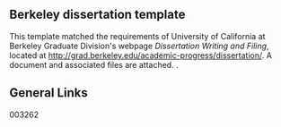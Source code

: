 ## Berkeley dissertation template

This template matched the requirements of University of California at Berkeley Graduate Division's webpage *Dissertation Writing and Filing*, located at http://grad.berkeley.edu/academic-progress/dissertation/. A document and associated files are attached. .

## General Links

003262

